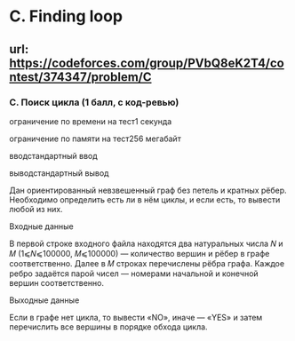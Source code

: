 # C. Finding loop

## url: https://codeforces.com/group/PVbQ8eK2T4/contest/374347/problem/C

### C. Поиск цикла (1 балл, с код-ревью)

ограничение по времени на тест1 секунда

ограничение по памяти на тест256 мегабайт

вводстандартный ввод

выводстандартный вывод

Дан ориентированный невзвешенный граф без петель и кратных рёбер. Необходимо определить есть ли в нём циклы, и если есть, то вывести любой из них.


Входные данные

В первой строке входного файла находятся два натуральных числа 𝑁 и 𝑀 (1⩽𝑁⩽100000, 𝑀⩽100000) — количество вершин и рёбер в графе соответственно. Далее в 𝑀 строках перечислены рёбра графа. Каждое ребро задаётся парой чисел  — номерами начальной и конечной вершин соответственно.


Выходные данные

Если в графе нет цикла, то вывести «NO», иначе  — «YES» и затем перечислить все вершины в порядке обхода цикла.
